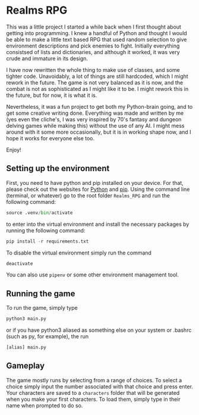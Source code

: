 # Realms RPG

This was a little project I started a while back when I first thought about getting into programming. I knew a handful of Python and thought I would be able to make a little text based RPG that used random selection to give environment descriptions and pick enemies to fight. Initially everything consistsed of lists and dictionaries, and although it worked, it was very crude and immature in its design. 

I have now rewritten the whole thing to make use of classes, and some tighter code. Unavoidably, a lot of things are still hardcoded, which I might rework in the future. The game is not very balanced as it is now, and the combat is not as sophisticated as I might like it to be. I might rework this in the future, but for now, it is what it is. 

Nevertheless, it was a fun project to get both my Python-brain going, and to get some creative writing done. Everything was made and written by me (yes even the cliche's, I was very inspired by 70's fantasy and dungeon delving games while making this) without the use of any AI. I might mess around with it some more occasionally, but it is in working shape now, and I hope it works for everyone else too.

Enjoy!

## Setting up the environment

First, you need to have python and pip installed on your device. For that, please check out the websites for [Python](https://www.python.org/) and [pip](https://pypi.org/project/pip/).
Using the command line (terminal, or whatever) go to the root folder ```Realms_RPG``` and run the following command:
```Python
source .venv/bin/activate
```
to enter into the virtual environment and install the necessary packages by running the following command:
```Python
pip install -r requirements.txt
```
To disable the virtual environment simply run the command
```Bash
deactivate
```

You can also use ```pipenv``` or some other environment management tool.

## Running the game

To run the game, simply type
```Bash
python3 main.py
```
or if you have python3 aliased as something else on your system or .bashrc (such as py, for example), the run
```Bash
[alias] main.py
```
## Gameplay

The game mostly runs by selecting from a range of choices. To select a choice simply input the number associated with that choice and press enter. 
Your characters are saved to a ```characters``` folder that will be generated when you make your first characters. To load them, simply type in their name when prompted to do so.
